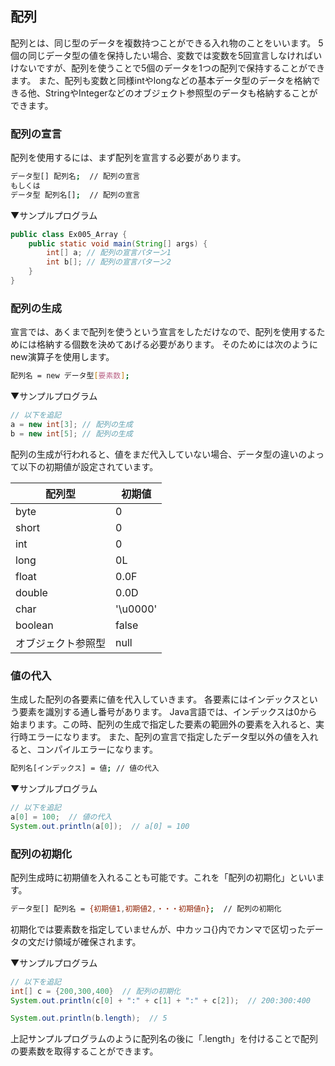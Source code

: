 ## 配列
配列とは、同じ型のデータを複数持つことができる入れ物のことをいいます。
5個の同じデータ型の値を保持したい場合、変数では変数を5回宣言しなければいけないですが、配列を使うことで5個のデータを1つの配列で保持することができます。
また、配列も変数と同様intやlongなどの基本データ型のデータを格納できる他、StringやIntegerなどのオブジェクト参照型のデータも格納することができます。

### 配列の宣言
配列を使用するには、まず配列を宣言する必要があります。

```sh
データ型[] 配列名;  // 配列の宣言
もしくは
データ型 配列名[];  // 配列の宣言
```

▼サンプルプログラム

```java
public class Ex005_Array {
	public static void main(String[] args) {
		int[] a; // 配列の宣言パターン1
		int b[]; // 配列の宣言パターン2
	}
}
```
### 配列の生成
宣言では、あくまで配列を使うという宣言をしただけなので、配列を使用するためには格納する個数を決めてあげる必要があります。
そのためには次のようにnew演算子を使用します。

```sh
配列名 = new データ型[要素数];
```

▼サンプルプログラム

```java
// 以下を追記
a = new int[3]; // 配列の生成
b = new int[5]; // 配列の生成
```

配列の生成が行われると、値をまだ代入していない場合、データ型の違いのよって以下の初期値が設定されています。

|配列型|初期値|
|-------|-------|
|byte|0|
|short|0|
|int|0|
|long|0L|
|float|0.0F|
|double|0.0D|
|char|'\u0000'|
|boolean|false|
|オブジェクト参照型|null|


### 値の代入
生成した配列の各要素に値を代入していきます。
各要素にはインデックスという要素を識別する通し番号があります。
Java言語では、インデックスは0から始まります。この時、配列の生成で指定した要素の範囲外の要素を入れると、実行時エラーになります。
また、配列の宣言で指定したデータ型以外の値を入れると、コンパイルエラーになります。

```sh
配列名[インデックス] = 値; // 値の代入
```

▼サンプルプログラム

```java
// 以下を追記
a[0] = 100;  // 値の代入
System.out.println(a[0]);  // a[0] = 100
```

### 配列の初期化
配列生成時に初期値を入れることも可能です。これを「配列の初期化」といいます。

```sh
データ型[] 配列名 = {初期値1,初期値2,・・・初期値n};  // 配列の初期化
```
初期化では要素数を指定していませんが、中カッコ{}内でカンマで区切ったデータの文だけ領域が確保されます。

▼サンプルプログラム

```java
// 以下を追記
int[] c = {200,300,400}  // 配列の初期化
System.out.println(c[0] + ":" + c[1] + ":" + c[2]);  // 200:300:400

System.out.println(b.length);  // 5
```

上記サンプルプログラムのように配列名の後に「.length」を付けることで配列の要素数を取得することができます。



